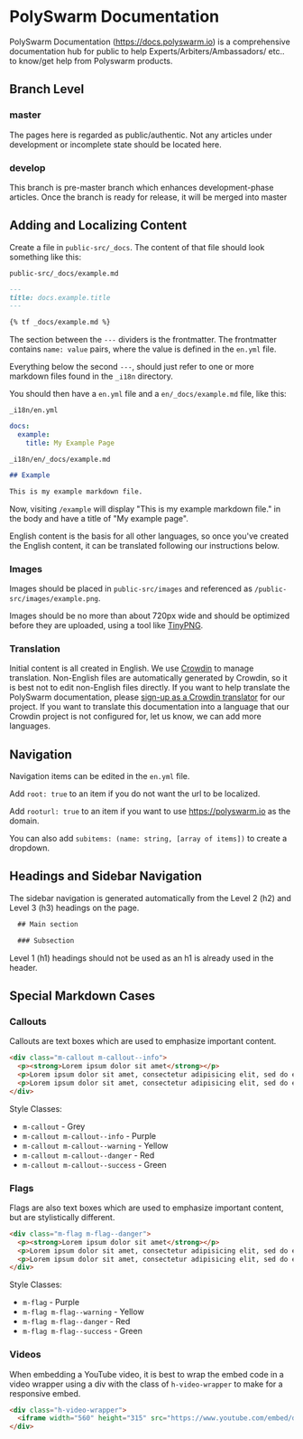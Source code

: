 # PolySwarm Documentation

PolySwarm Documentation (https://docs.polyswarm.io) is a comprehensive documentation hub for public to help Experts/Arbiters/Ambassadors/ etc.. 
to know/get help from Polyswarm products.

## Branch Level

### master

The pages here is regarded as public/authentic. Not any articles under development or incomplete state
should be located here.

### develop

This branch is pre-master branch which enhances development-phase articles. Once the branch is ready 
for release, it will be merged into master

## Adding and Localizing Content

Create a file in `public-src/_docs`.
The content of that file should look something like this:

`public-src/_docs/example.md`
```markdown
---
title: docs.example.title
---

{% tf _docs/example.md %}
```

The section between the `---` dividers is the frontmatter.
The frontmatter contains `name: value` pairs, where the value is defined in the `en.yml` file.

Everything below the second `---`, should just refer to one or more markdown files found in the `_i18n` directory.

You should then have a `en.yml` file and a `en/_docs/example.md` file, like this:

`_i18n/en.yml`
```yml
docs:
  example:
    title: My Example Page
```

`_i18n/en/_docs/example.md`
```markdown
## Example

This is my example markdown file.
```

Now, visiting `/example` will display "This is my example markdown file." in the body and have a title of "My example page".

English content is the basis for all other languages, so once you've created the English content, it can be translated following our instructions below.

### Images

Images should be placed in `public-src/images` and referenced as `/public-src/images/example.png`.

Images should be no more than about 720px wide and should be optimized before they are uploaded, using a tool like [TinyPNG](https://tinypng.com/).

### Translation

Initial content is all created in English.
We use [Crowdin](https://crowdin.com) to manage translation.
Non-English files are automatically generated by Crowdin, so it is best not to edit non-English files directly.
If you want to help translate the PolySwarm documentation, please [sign-up as a Crowdin translator](https://crwd.in/polyswarm-documentation) for our project.
If you want to translate this documentation into a language that our Crowdin project is not configured for, let us know, we can add more languages.


## Navigation

Navigation items can be edited in the `en.yml` file.

Add `root: true` to an item if you do not want the url to be localized.

Add `rooturl: true` to an item if you want to use https://polyswarm.io as the domain.

You can also add `subitems: (name: string, [array of items])` to create a dropdown.

## Headings and Sidebar Navigation

The sidebar navigation is generated automatically from the Level 2 (h2) and Level 3 (h3) headings on the page.

```markdown
  ## Main section

  ### Subsection
```

Level 1 (h1) headings should not be used as an h1 is already used in the header.

## Special Markdown Cases

### Callouts

Callouts are text boxes which are used to emphasize important content.

```html
<div class="m-callout m-callout--info">
  <p><strong>Lorem ipsum dolor sit amet</strong></p>
  <p>Lorem ipsum dolor sit amet, consectetur adipisicing elit, sed do eiusmod tempor incididunt ut labore et dolore magna aliqua.</p>
  <p>Lorem ipsum dolor sit amet, consectetur adipisicing elit, sed do eiusmod tempor incididunt ut labore et dolore magna aliqua.</p>
</div>
```

Style Classes:
* `m-callout` - Grey
* `m-callout m-callout--info` - Purple
* `m-callout m-callout--warning` - Yellow
* `m-callout m-callout--danger` - Red
* `m-callout m-callout--success` - Green

### Flags

Flags are also text boxes which are used to emphasize important content, but are stylistically different.

```html
<div class="m-flag m-flag--danger">
  <p><strong>Lorem ipsum dolor sit amet</strong></p>
  <p>Lorem ipsum dolor sit amet, consectetur adipisicing elit, sed do eiusmod tempor incididunt ut labore et dolore magna aliqua.</p>
  <p>Lorem ipsum dolor sit amet, consectetur adipisicing elit, sed do eiusmod tempor incididunt ut labore et dolore magna aliqua.</p>
</div>
```

Style Classes:
* `m-flag` - Purple
* `m-flag m-flag--warning` - Yellow
* `m-flag m-flag--danger` - Red
* `m-flag m-flag--success` - Green

### Videos

When embedding a YouTube video, it is best to wrap the embed code in a video wrapper using a div with the class of `h-video-wrapper` to make for a responsive embed.

```html
<div class="h-video-wrapper">
  <iframe width="560" height="315" src="https://www.youtube.com/embed/dQw4w9WgXcQ?showinfo=0&rel=0" frameborder="0" allow="autoplay; encrypted-media" allowfullscreen></iframe>
</div>
```
